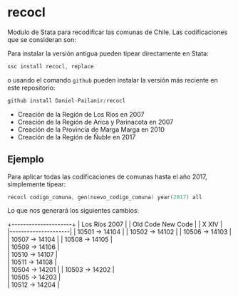 # recocl
Modulo de Stata para recodificar las comunas de Chile. Las codificaciones que se consideran son:

Para instalar la versión antigua pueden tipear directamente en Stata:
```s
ssc install recocl, replace
```
o usando el comando ```github``` pueden instalar la versión más reciente en este repositorio:
```s
github install Daniel-Pailanir/recocl
```

+ Creación de la Región de Los Ríos en 2007
+ Creación de la Región de Arica y Parinacota en 2007
+ Creación de la Provincia de Marga Marga en 2010
+ Creación de la Región de Ñuble en 2017

## Ejemplo

Para aplicar todas las codificaciones de comunas hasta el año 2017, simplemente tipear:
```s
recocl codigo_comuna, gen(nuevo_codigo_comuna) year(2017) all
```

Lo que nos generará los siguientes cambios:

   +---------------------+
             |   Los  Ríos  2007   |
             | Old Code   New Code |
             |    X          XIV   |                   
             |---------------------|
             |  10501  ->  14104   |
             |  10502  ->  14102   |
             |  10506  ->  14103   |
             |  10507  ->  14104   |
             |  10508  ->  14105   |    
             |  10509  ->  14106   |    
             |  10510  ->  14107   |    
             |  10511  ->  14108   |    
             |  10504  ->  14201   |
             |  10503  ->  14202   |    
             |  10505  ->  14203   |    
             |  10512  ->  14204   | 

